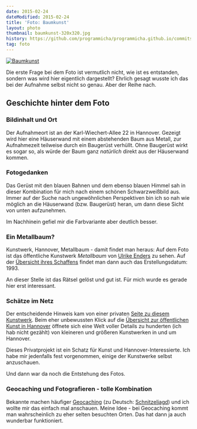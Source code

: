 ```yaml
---
date: 2015-02-24
dateModified: 2015-02-24
title: 'Foto: Baumkunst'
layout: photo
thumbnail: baumkunst-320x320.jpg
history: https://github.com/programmicha/programmicha.github.io/commits/master/_posts/2015-02-24-foto-baumkunst.md
tag: foto
---
```


[![Baumkunst]({{site.baseUrl}}/img/baumkunst-1280x960.jpg "Baumkunst")]({{site.baseUrl}}/img/baumkunst-1280x960.jpg "Direktlink")

Die erste Frage bei dem Foto ist vermutlich nicht, wie ist es entstanden, sondern was wird hier eigentlich dargestellt?
Ehrlich gesagt wusste ich das bei der Aufnahme selbst nicht so genau. Aber der Reihe nach.

## Geschichte hinter dem Foto

### Bildinhalt und Ort

Der Aufnahmeort ist an der Karl-Wiechert-Allee 22 in Hannover. Gezeigt wird hier eine Häuserwand mit einem abstehenden Baum aus Metall, zur Aufnahmezeit teilweise durch ein Baugerüst verhüllt. Ohne Baugerüst wirkt es sogar so, als würde der Baum ganz *natürlich* direkt aus der Häuserwand kommen.

### Fotogedanken

Das Gerüst mit den blauen Bahnen und dem ebenso blauen Himmel sah in dieser Kombination für mich nach einem schönen Schwarzweißbild aus. Immer auf der Suche nach ungewöhnlichen Perspektiven bin ich so nah wie möglich an die Häuserwand (bzw. Baugerüst) heran, um dann diese Sicht von unten aufzunehmen.

Im Nachhinein gefiel mir die Farbvariante aber deutlich besser.

### Ein Metallbaum?

Kunstwerk, Hannover, Metallbaum - damit findet man heraus: Auf dem Foto ist das öffentliche Kunstwerk *Metallbaum* von [Ulrike Enders][1] zu sehen. Auf der [Übersicht ihres Schaffens][2] findet man dann auch das Erstellungsdatum: 1993.

An dieser Stelle ist das Rätsel gelöst und gut ist. Für mich wurde es gerade hier erst interessant.

### Schätze im Netz

Der entscheidende Hinweis kam von einer privaten [Seite zu diesem Kunstwerk][3]. Beim eher unbewussten Klick auf die [Übersicht zur öffentlichen Kunst in Hannover][4] öffnete sich eine Welt voller Details zu hunderten (ich hab nicht gezählt) von kleineren und größeren Kunstwerken in und um Hannover.

Dieses Privatprojekt ist ein Schatz für Kunst und Hannover-Interessierte. Ich habe mir jedenfalls fest vorgenommen, einige der Kunstwerke selbst anzuschauen.

Und dann war da noch die Entstehung des Fotos.

### Geocaching und Fotografieren - tolle Kombination

Bekannte machen häufiger [Geocaching][5] (zu Deutsch: [Schnitzeljagd][6]) und ich wollte mir das einfach mal anschauen. Meine Idee - bei Geocaching kommt man wahrscheinlich zu eher selten besuchten Orten. Das hat dann ja auch wunderbar funktioniert.


[1]: http://de.wikipedia.org/wiki/Ulrike_Enders
[2]: http://www.kunstlichtblick.de/KunstLichtBlick/U.Enders.html
[3]: http://olaf.pytalhost.com/galerie/DerBaum.php
[4]: http://olaf.pytalhost.com/galerie/i-skulpturen.php
[5]: http://de.wikipedia.org/wiki/Geocaching
[6]: http://de.wikipedia.org/wiki/Schnitzeljagd